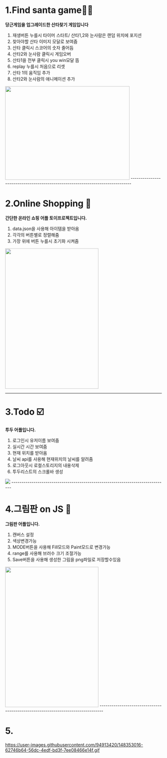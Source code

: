 #  1.Find santa game🎅🏻
**당근게임을 업그레이드한 산타찾기 게임입니다**
1. 재생버튼 누를시 타이머 스타트/ 산타1,2와 눈사람은 랜덤 위치에 포지션
2. 찾아야할 산타 이미지 모달로 보여줌
3. 산타 클릭시 스코어의 숫자 줄어듬
4. 산타2와 눈사람 클릭시 게임오버
5. 산타1을 전부 클릭시 you win모달 뜸
6. replay 누를시 처음으로 리셋
7. 산타 1의 움직임 추가
8. 산타2와 눈사람의 애니메이션 추가

<img src="https://user-images.githubusercontent.com/94913420/147404334-2f0dc847-8e0f-4c81-8acb-b5443005a022.gif" width="400" height="300">
------------------------------------------------------------------------------

#  2.Online Shopping 🛒
**간단한 온라인 쇼핑 어플 토이프로젝트입니다.**
1. data.json을 사용해 아이템을 받아옴
2. 각각의 버튼별로 정렬해줌
3. 가장 위에 버튼 누를시 초기화 시켜줌
<img src="https://user-images.githubusercontent.com/94913420/147732005-21c41ec4-063b-46b6-8ba4-2eb24fb2e069.gif" width="300" height="450">

------------------------------------------------------------------------------

#  3.Todo ☑️
**투두 어플입니다.**
1. 로그인시 유저이름 보여줌
2. 실시간 시간 보여줌
3. 현재 위치를 받아옴 
4. 날씨 api를 사용해 현재위치의 날씨를 알려줌
5. 로그아웃시 로컬스토리지의 내용삭제
6. 투두리스트의 스크롤바 생성
<img src="https://user-images.githubusercontent.com/94913420/147733169-7b566a29-8ede-4abc-b736-377d4311fb24.gif">
------------------------------------------------------------------------------

# 4.그림판 on JS 🎨
**그림판 어플입니다.**
1. 캔버스 설정 
2. 색상변경가능
3. MODE버튼을 사용해 Fill모드와 Paint모드로 변경가능 
4. range를 사용해 브러수 크기 조절가능
5. Save버튼을 사용해 생성한 그림을 png파일로 저장할수있음
<img src="https://user-images.githubusercontent.com/94913420/148005039-4d7473f9-1935-4074-b53a-d0cf6fe4a5a9.gif" width="300" height="450">
--------------------------------------------------------------------------------

# 5.

https://user-images.githubusercontent.com/94913420/148353016-62746b64-56dc-4edf-bd3f-7ee08466e14f.gif

